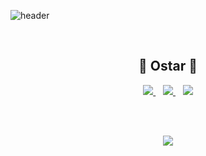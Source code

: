 ![header](https://capsule-render.vercel.app/api?type=Soft&color=gradient&height=100&section=footer&text=Welcome%20to%20my%20Github&fontSize=45)

<br/>

<h2 align='center'>🤜 Ostar 🤛</h2>
<p align='center'>
    <a href='https://ostarblog.netlify.app/'>
        <img src='https://img.shields.io/badge/Tech%20Blog-1E821E?style=flat-square&logo=Bloglovin&logoColor=white&link=https://ostarblog.netlify.app/'/>
    </a>&nbsp;&nbsp;
    <a href='https://www.instagram.com/o_star.1/'>
        <img src='https://img.shields.io/badge/Instagram-E4405F?style=flat-square&logo=Instagram&logoColor=white&link=https://www.instagram.com/o_star.1/'/>
    </a>&nbsp;&nbsp;
    <a href='https://www.notion.so/ostarstudyroom/O-star-StudyRoom-b08350f637df436c9d48238c2572e0fa'>
        <img src='https://img.shields.io/badge/Notion-000000?style=flat-square&logo=Notion&logoColor=white&link=https://www.notion.so/ostarstudyroom/O-star-StudyRoom-b08350f637df436c9d48238c2572e0fa'/>
    </a>
</p>

<br/>
<br/>

<p align='center'>
    <img src='https://github-readme-stats.vercel.app/api?username=o-star&theme=radical'/>
</p>

